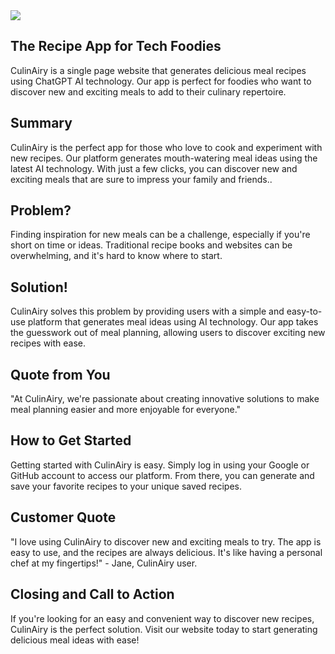 <!--
> This material was originally posted [here](http://www.quora.com/What-is-Amazons-approach-to-product-development-and-product-management). It is reproduced here for posterities sake.

There is an approach called "working backwards" that is widely used at Amazon. They work backwards from the customer, rather than starting with an idea for a product and trying to bolt customers onto it. While working backwards can be applied to any specific product decision, using this approach is especially important when developing new products or features.

For new initiatives a product manager typically starts by writing an internal press release announcing the finished product. The target audience for the press release is the new/updated product's customers, which can be retail customers or internal users of a tool or technology. Internal press releases are centered around the customer problem, how current solutions (internal or external) fail, and how the new product will blow away existing solutions.

If the benefits listed don't sound very interesting or exciting to customers, then perhaps they're not (and shouldn't be built). Instead, the product manager should keep iterating on the press release until they've come up with benefits that actually sound like benefits. Iterating on a press release is a lot less expensive than iterating on the product itself (and quicker!).

If the press release is more than a page and a half, it is probably too long. Keep it simple. 3-4 sentences for most paragraphs. Cut out the fat. Don't make it into a spec. You can accompany the press release with a FAQ that answers all of the other business or execution questions so the press release can stay focused on what the customer gets. My rule of thumb is that if the press release is hard to write, then the product is probably going to suck. Keep working at it until the outline for each paragraph flows.

Oh, and I also like to write press-releases in what I call "Oprah-speak" for mainstream consumer products. Imagine you're sitting on Oprah's couch and have just explained the product to her, and then you listen as she explains it to her audience. That's "Oprah-speak", not "Geek-speak".

Once the project moves into development, the press release can be used as a touchstone; a guiding light. The product team can ask themselves, "Are we building what is in the press release?" If they find they're spending time building things that aren't in the press release (overbuilding), they need to ask themselves why. This keeps product development focused on achieving the customer benefits and not building extraneous stuff that takes longer to build, takes resources to maintain, and doesn't provide real customer benefit (at least not enough to warrant inclusion in the press release).
 -->


<img src="logo.png"/>

## The Recipe App for Tech Foodies ##
  CulinAiry is a single page website that generates delicious meal recipes using ChatGPT AI technology. Our app is perfect for foodies who want to discover new and exciting meals to add to their culinary repertoire.

## Summary ##
  CulinAiry is the perfect app for those who love to cook and experiment with new recipes. Our platform generates mouth-watering meal ideas using the latest AI technology. With just a few clicks, you can discover new and exciting meals that are sure to impress your family and friends..

## Problem? ##
  Finding inspiration for new meals can be a challenge, especially if you're short on time or ideas. Traditional recipe books and websites can be overwhelming, and it's hard to know where to start.

## Solution! ##
  CulinAiry solves this problem by providing users with a simple and easy-to-use platform that generates meal ideas using AI technology. Our app takes the guesswork out of meal planning, allowing users to discover exciting new recipes with ease.

## Quote from You ##
  "At CulinAiry, we're passionate about creating innovative solutions to make meal planning easier and more enjoyable for everyone."

## How to Get Started ##
  Getting started with CulinAiry is easy. Simply log in using your Google or GitHub account to access our platform. From there, you can generate and save your favorite recipes to your unique saved recipes.

## Customer Quote ##
  "I love using CulinAiry to discover new and exciting meals to try. The app is easy to use, and the recipes are always delicious. It's like having a personal chef at my fingertips!" - Jane, CulinAiry user.

## Closing and Call to Action ##
  If you're looking for an easy and convenient way to discover new recipes, CulinAiry is the perfect solution. Visit our website today to start generating delicious meal ideas with ease!
